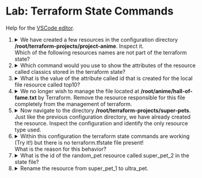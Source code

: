 # Lab: Terraform State Commands

Help for the [VSCode editor](https://github.com/kodekloudhub/community-faq/blob/main/docs/vscode-tips.md).

1.  <details>
    <summary>We have created a few resources in the configuration directory <b>/root/terraform-projects/project-anime</b>. Inspect it.<br/>Which of the following resources names are not part of the terraform state?</summary>

    1. Navigate to indicated directory in Explorer pane.
    1. Open the `terraform.tfstate` file and examine the resources. There are four.
    1. Find the one that isn't in there

        <details>
        <summary>Reveal</summary>

        > `super_pets`

        </details>
    </details>

1.  <details>
    <summary>Which command would you use to show the attributes of the resource called classics stored in the terraform state?</summary>

    <details>
    <summary>Reveal</summary>

    ```bash
    cd /root/terraform-projects/project-anime
    terraform state show local_file.classics
    ```

    We can pick individual resources by using the same reference syntax to identify a resource: `resource_type.resource_name`

    </details>

    </details>

1.  <details>
    <summary>What is the value of the attribute called id that is created for the local file resource called top10?</summary>

    We can again use `terrform state show` to see the attribute details.

    <details>
    <summary>Reveal</summary>

    ```bash
    cd /root/terraform-projects/project-anime
    terraform state show local_file.top10
    ```

    </details>

    </details>

1.  <details>
    <summary>We no longer wish to manage the file located at <b>/root/anime/hall-of-fame.txt</b> by Terraform. Remove the resource responsible for this file completely from the management of terraform.</summary>

    Determine which resource represents the given file and use the `terraform state rm` command. Don't forget to also remove it from the configuration file, or terraform will attempt to recreate it at the next apply.

    <details>
    <summary>Reveal</summary>

    ```bash
    cd /root/terraform-projects/project-anime
    terraform state rm local_file.hall_of_fame
    ```

    </details>


    </details>

1.  <details>
    <summary>Now navigate to the directory <b>/root/terraform-projects/super-pets</b>. Just like the previous configuration directory, we have already created the resource. Inspect the configuration and identify the only resource type used.</summary>

    1. Navigate to indicated directory in Explorer pane.
    1. Inspect `main.tf` - you will see two resources of the same _type_.

    </details>

1.  <details>
    <summary>Within this configuration the terraform state commands are working (Try it!) but there is no terraform.tfstate file present!<br/>What is the reason for this behavior?</summary>

    Examine `teraform.tf`. What do you notice about the backend configuration?

    <details>
    <summary>Reveal</summary>

    > We are using remote state

    Yes, the backend is in S3. `terrafrom state` is interrogating the remote state directly.

    </details>

    </details>

1.  <details>
    <summary>What is the id of the random_pet resource called super_pet_2 in the state file?</summary>

    We can again use `terrform state show` to see the attribute details.

    <details>
    <summary>Reveal</summary>

    ```bash
    cd /root/terraform-projects/super-pets
    terraform state show random_pet.super_pet_2
    ```

    Inspect the `id`

    </details>

    </details>

1.  <details>
    <summary>Rename the resource from super_pet_1 to ultra_pet.</summary>

    Use `terraform state mv` to do this, then update it in `main.tf` or the next apply will put if back as it was.

    <details>
    <summary>Reveal</summary>

    ```bash
    cd /root/terraform-projects/super-pets
    terraform state mv random_pet.super_pet_1 random_pet.ultra_pet
    ```

    </details>

    </details>

